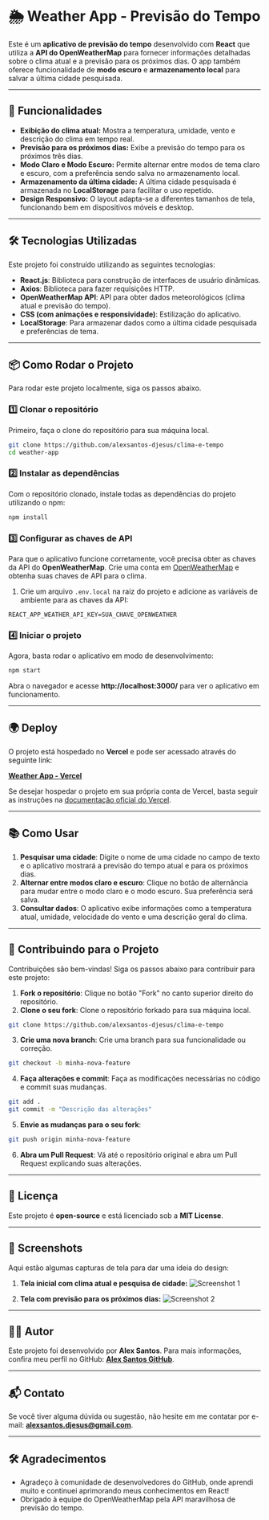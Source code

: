 # 🌦 Weather App - Previsão do Tempo

Este é um **aplicativo de previsão do tempo** desenvolvido com **React** que utiliza a **API do OpenWeatherMap** para fornecer informações detalhadas sobre o clima atual e a previsão para os próximos dias. O app também oferece funcionalidade de **modo escuro** e **armazenamento local** para salvar a última cidade pesquisada.

---

## 🚀 Funcionalidades

- **Exibição do clima atual:** Mostra a temperatura, umidade, vento e descrição do clima em tempo real.
- **Previsão para os próximos dias:** Exibe a previsão do tempo para os próximos três dias.
- **Modo Claro e Modo Escuro:** Permite alternar entre modos de tema claro e escuro, com a preferência sendo salva no armazenamento local.
- **Armazenamento da última cidade:** A última cidade pesquisada é armazenada no **LocalStorage** para facilitar o uso repetido.
- **Design Responsivo:** O layout adapta-se a diferentes tamanhos de tela, funcionando bem em dispositivos móveis e desktop.

---

## 🛠 Tecnologias Utilizadas

Este projeto foi construído utilizando as seguintes tecnologias:

- **React.js**: Biblioteca para construção de interfaces de usuário dinâmicas.
- **Axios**: Biblioteca para fazer requisições HTTP.
- **OpenWeatherMap API**: API para obter dados meteorológicos (clima atual e previsão do tempo).
- **CSS (com animações e responsividade)**: Estilização do aplicativo.
- **LocalStorage**: Para armazenar dados como a última cidade pesquisada e preferências de tema.

---

## 📦 Como Rodar o Projeto

Para rodar este projeto localmente, siga os passos abaixo.

### 1️⃣ Clonar o repositório
Primeiro, faça o clone do repositório para sua máquina local.

```bash
git clone https://github.com/alexsantos-djesus/clima-e-tempo
cd weather-app
```

### 2️⃣ Instalar as dependências
Com o repositório clonado, instale todas as dependências do projeto utilizando o npm:

```bash
npm install
```

### 3️⃣ Configurar as chaves de API
Para que o aplicativo funcione corretamente, você precisa obter as chaves da API do **OpenWeatherMap**. Crie uma conta em [OpenWeatherMap](https://openweathermap.org/api) e obtenha suas chaves de API para o clima.

1. Crie um arquivo `.env.local` na raiz do projeto e adicione as variáveis de ambiente para as chaves da API:

```env
REACT_APP_WEATHER_API_KEY=SUA_CHAVE_OPENWEATHER
```

### 4️⃣ Iniciar o projeto
Agora, basta rodar o aplicativo em modo de desenvolvimento:

```bash
npm start
```

Abra o navegador e acesse **http://localhost:3000/** para ver o aplicativo em funcionamento.

---

## 🌍 Deploy

O projeto está hospedado no **Vercel** e pode ser acessado através do seguinte link:

[**Weather App - Vercel**](https://vercel.com/alex-santos-projects-2fab6ac4/weather-app)

Se desejar hospedar o projeto em sua própria conta de Vercel, basta seguir as instruções na [documentação oficial do Vercel](https://vercel.com/docs).

---

## 📚 Como Usar

1. **Pesquisar uma cidade**: Digite o nome de uma cidade no campo de texto e o aplicativo mostrará a previsão do tempo atual e para os próximos dias.
2. **Alternar entre modos claro e escuro**: Clique no botão de alternância para mudar entre o modo claro e o modo escuro. Sua preferência será salva.
3. **Consultar dados**: O aplicativo exibe informações como a temperatura atual, umidade, velocidade do vento e uma descrição geral do clima.

---

## 🔧 Contribuindo para o Projeto

Contribuições são bem-vindas! Siga os passos abaixo para contribuir para este projeto:

1. **Fork o repositório**: Clique no botão "Fork" no canto superior direito do repositório.
2. **Clone o seu fork**: Clone o repositório forkado para sua máquina local.

```bash
git clone https://github.com/alexsantos-djesus/clima-e-tempo
```

3. **Crie uma nova branch**: Crie uma branch para sua funcionalidade ou correção.

```bash
git checkout -b minha-nova-feature
```

4. **Faça alterações e commit**: Faça as modificações necessárias no código e commit suas mudanças.

```bash
git add .
git commit -m "Descrição das alterações"
```

5. **Envie as mudanças para o seu fork**:

```bash
git push origin minha-nova-feature
```

6. **Abra um Pull Request**: Vá até o repositório original e abra um Pull Request explicando suas alterações.

---

## 📜 Licença

Este projeto é **open-source** e está licenciado sob a **MIT License**.

---

## 🎨 Screenshots

Aqui estão algumas capturas de tela para dar uma ideia do design:

1. **Tela inicial com clima atual e pesquisa de cidade:**
![Screenshot 1](https://via.placeholder.com/600x400.png)

2. **Tela com previsão para os próximos dias:**
![Screenshot 2](https://via.placeholder.com/600x400.png)

---

## 👨‍💻 Autor

Este projeto foi desenvolvido por **Alex Santos**. Para mais informações, confira meu perfil no GitHub: [**Alex Santos GitHub**](https://github.com/alexsantos-djesus).

---

## 📬 Contato

Se você tiver alguma dúvida ou sugestão, não hesite em me contatar por e-mail: **alexsantos.djesus@gmail.com**.

---

## 🛠 Agradecimentos

- Agradeço à comunidade de desenvolvedores do GitHub, onde aprendi muito e continuei aprimorando meus conhecimentos em React!
- Obrigado à equipe do OpenWeatherMap pela API maravilhosa de previsão do tempo.
